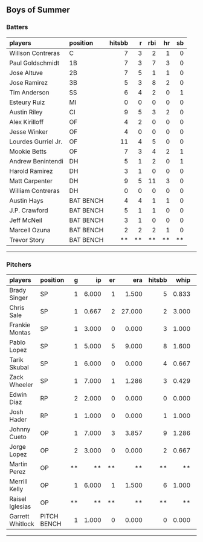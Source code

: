 ## Boys of Summer

### Batters

 
|players             |position  | hitsbb|  r| rbi| hr| sb| 
|:-------------------|:---------|------:|--:|---:|--:|--:| 
|Willson Contreras   |C         |      7|  3|   2|  1|  0| 
|Paul Goldschmidt    |1B        |      7|  3|   7|  3|  0| 
|Jose Altuve         |2B        |      7|  5|   1|  1|  0| 
|Jose Ramirez        |3B        |      5|  3|   8|  2|  0| 
|Tim Anderson        |SS        |      6|  4|   2|  0|  1| 
|Esteury Ruiz        |MI        |      0|  0|   0|  0|  0| 
|Austin Riley        |CI        |      9|  5|   3|  2|  0| 
|Alex Kirilloff      |OF        |      4|  2|   0|  0|  0| 
|Jesse Winker        |OF        |      4|  0|   0|  0|  0| 
|Lourdes Gurriel Jr. |OF        |     11|  4|   5|  0|  0| 
|Mookie Betts        |OF        |      7|  3|   4|  2|  1| 
|Andrew Benintendi   |DH        |      5|  1|   2|  0|  1| 
|Harold Ramirez      |DH        |      3|  1|   0|  0|  0| 
|Matt Carpenter      |DH        |      9|  5|  11|  3|  0| 
|William Contreras   |DH        |      0|  0|   0|  0|  0| 
|Austin Hays         |BAT BENCH |      4|  4|   1|  1|  0| 
|J.P. Crawford       |BAT BENCH |      5|  1|   1|  0|  0| 
|Jeff McNeil         |BAT BENCH |      3|  1|   0|  0|  0| 
|Marcell Ozuna       |BAT BENCH |      2|  2|   2|  1|  0| 
|Trevor Story        |BAT BENCH |     **| **|  **| **| **| 


* * *

### Pitchers

 
|players          |position    |  g|    ip| er|    era| hitsbb|  whip| so|  w| sv| 
|:----------------|:-----------|--:|-----:|--:|------:|------:|-----:|--:|--:|--:| 
|Brady Singer     |SP          |  1| 6.000|  1|  1.500|      5| 0.833| 12|  0|  0| 
|Chris Sale       |SP          |  1| 0.667|  2| 27.000|      2| 3.000|  0|  0|  0| 
|Frankie Montas   |SP          |  1| 3.000|  0|  0.000|      3| 1.000|  5|  0|  0| 
|Pablo Lopez      |SP          |  1| 5.000|  5|  9.000|      8| 1.600|  6|  0|  0| 
|Tarik Skubal     |SP          |  1| 6.000|  0|  0.000|      4| 0.667|  9|  1|  0| 
|Zack Wheeler     |SP          |  1| 7.000|  1|  1.286|      3| 0.429|  6|  0|  0| 
|Edwin Diaz       |RP          |  2| 2.000|  0|  0.000|      0| 0.000|  3|  0|  1| 
|Josh Hader       |RP          |  1| 1.000|  0|  0.000|      1| 1.000|  2|  0|  0| 
|Johnny Cueto     |OP          |  1| 7.000|  3|  3.857|      9| 1.286|  0|  0|  0| 
|Jorge Lopez      |OP          |  2| 3.000|  0|  0.000|      2| 0.667|  4|  1|  1| 
|Martin Perez     |OP          | **|    **| **|     **|     **|    **| **| **| **| 
|Merrill Kelly    |OP          |  1| 6.000|  1|  1.500|      6| 1.000|  5|  1|  0| 
|Raisel Iglesias  |OP          | **|    **| **|     **|     **|    **| **| **| **| 
|Garrett Whitlock |PITCH BENCH |  1| 1.000|  0|  0.000|      0| 0.000|  2|  0|  0| 


* * *


